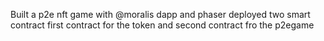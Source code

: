 Built a p2e nft game with @moralis dapp and phaser 
deployed two smart contract
first contract for the token and second contract fro the p2egame